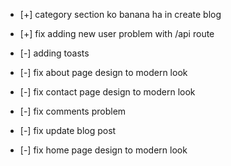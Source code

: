 -   [+] category section ko banana ha in create blog
-   [+] fix adding new user problem with /api route

-   [-] adding toasts
-   [-] fix about page design to modern look
-   [-] fix contact page design to modern look
-   [-] fix comments problem
-   [-] fix update blog post
-   [-] fix home page design to modern look
